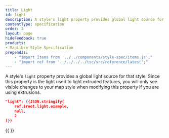 ```yaml
---
title: Light
id: light
description: A style's light property provides global light source for that style.
contentType: specification
order: 3
layout: page
hideFeedback: true
products:
- MapLibre Style Specification
prependJs:
    - "import Items from '../../components/style-spec/items.js';"
    - "import ref from '../../../../tsc/src/reference/latest';"
---
```


A style's `light` property provides a global light source for that style. Since this property is the light used to light extruded features, you will only see visible changes to your map style when modifying this property if you are using extrusions.

```json
"light": {{JSON.stringify(
    ref.$root.light.example,
    null,
    2
)}}
```

<!--
START GENERATED CONTENT:
Content in this section is generated directly using the MapLibre Style
Specification. To update any content displayed in this section, make edits to:
https://github.com/maplibre/maplibre-gl-style-spec/blob/main/src/reference/v8.json.
-->
{{ <Items headingLevel='2' entry={ref.light} /> }}
<!-- END GENERATED CONTENT -->
